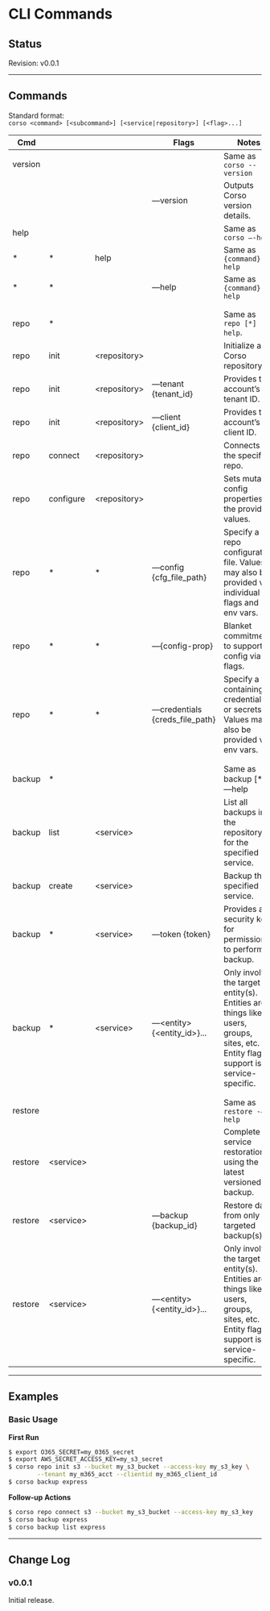 # CLI Commands
## Status

Revision: v0.0.1

-----


## Commands

Standard format:  
`corso <command> [<subcommand>] [<service|repository>] [<flag>...]` 

| Cmd |  |  | Flags | Notes |
| --- | --- | --- | --- | --- |
| version |  |  |  | Same as `corso --version` |
|  |  |  | —version | Outputs Corso version details. |
| help |  |  |  | Same as `corso —-help` |
| * | * | help |  | Same as `{command} -—help` |
| * | * |  | —help | Same as `{command} help` |
|  |  |  |  |  |
|  |  |  |  |  |
| repo | * |  |  | Same as `repo [*] --help`. |
| repo | init | \<repository> |  | Initialize a Corso repository. |
| repo | init | \<repository> | —tenant {tenant_id} | Provides the account’s tenant ID. |
| repo | init | \<repository> | —client {client_id} | Provides the account’s client ID. |
| repo | connect | \<repository> |  | Connects to the specified repo. |
| repo | configure | \<repository> |  | Sets mutable config properties to the provided values. |
| repo | * | * | —config {cfg_file_path} | Specify a repo configuration file.  Values may also be provided via individual flags and env vars. |
| repo | * | * | —{config-prop} | Blanket commitment to support config via flags. |
| repo | * | * | —credentials {creds_file_path} | Specify a file containing credentials or secrets.  Values may also be provided via env vars. |
|  |  |  |  |  |
|  |  |  |  |  |
| backup | * |  |  | Same as backup [*] -—help |
| backup | list | \<service> |  | List all backups in the repository for the specified service. |
| backup | create | \<service> |  | Backup the specified service. |
| backup | * | \<service> | —token {token} | Provides a security key for permission to perform backup. |
| backup | * | \<service> | —\<entity> {<entity_id>}... | Only involve the target entity(s).  Entities are things like users, groups, sites, etc.  Entity flag support is service-specific. |
|  |  |  |  |  |
|  |  |  |  |  |
| restore |  |  |  | Same as `restore -—help` |
| restore | \<service> |  |  | Complete service restoration using the latest versioned backup. |
| restore | \<service> |  | —backup {backup_id} | Restore data from only the targeted backup(s). |
| restore | \<service> |  | —\<entity> {<entity_id>}... | Only involve the target entity(s).  Entities are things like users, groups, sites, etc.  Entity flag support is service-specific. |
---


## Examples
### Basic Usage

**First Run**

```bash
$ export O365_SECRET=my_0365_secret
$ export AWS_SECRET_ACCESS_KEY=my_s3_secret
$ corso repo init s3 --bucket my_s3_bucket --access-key my_s3_key \
		--tenant my_m365_acct --clientid my_m365_client_id
$ corso backup express
```

**Follow-up Actions**

```bash
$ corso repo connect s3 --bucket my_s3_bucket --access-key my_s3_key
$ corso backup express
$ corso backup list express
```
---


## Change Log
### v0.0.1
Initial release.